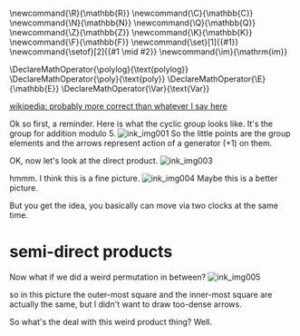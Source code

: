 \newcommand{\R}{\mathbb{R}}
\newcommand{\C}{\mathbb{C}}
\newcommand{\N}{\mathbb{N}}
\newcommand{\Q}{\mathbb{Q}}
\newcommand{\Z}{\mathbb{Z}}
\newcommand{\K}{\mathbb{K}}
\newcommand{\F}{\mathbb{F}}
\newcommand{\set}[1]{\{#1\}}
\newcommand{\setof}[2]{\{#1 \mid #2\}}
\newcommand{\im}{\mathrm{im}}

\DeclareMathOperator{\polylog}{\text{polylog}}
\DeclareMathOperator{\poly}{\text{poly}}
\DeclareMathOperator{\E}{\mathbb{E}}
\DeclareMathOperator{\Var}{\text{Var}}


[wikipedia: probably more correct than whatever I say here](https://en.wikipedia.org/wiki/Semidirect_product)

Ok so first, a reminder. Here is what the cyclic group looks
like. It's the group for addition modulo 5. 
![ink_img001](ink_img001.png)
So the little points are the group elements and the arrows
represent action of a generator $(+1)$ on them.

OK, now let's look at the direct product. 
![ink_img003](ink_img003.png)

hmmm. I think this is a fine picture.
![ink_img004](ink_img004.png)
Maybe this is a better picture. 

But you get the idea, you basically can move via two clocks at
the same time.

# semi-direct products
Now what if we did  a weird permutation in between?
![ink_img005](ink_img005.png)

so in this picture the outer-most square and the inner-most
square are actually the same, but I didn't want to draw too-dense
arrows.

So what's the deal with this weird product thing?
Well. 

